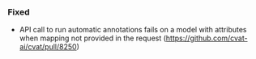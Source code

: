 ### Fixed

- API call to run automatic annotations fails on a model with attributes
 when mapping not provided in the request (<https://github.com/cvat-ai/cvat/pull/8250>)
